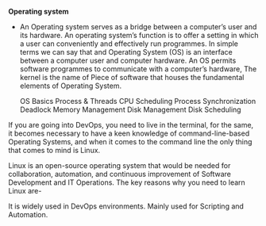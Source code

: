 **Operating system**
- An Operating system serves as a bridge between a computer’s user and its hardware. An operating system’s function is to offer a setting in which a user can conveniently and effectively run programmes. In simple terms we can say that and Operating System (OS) is an interface between a computer user and computer hardware. An OS permits software programmes to communicate with a computer’s hardware, The kernel is the name of Piece of software that houses the fundamental elements of Operating System.

    OS Basics
    Process & Threads 
    CPU Scheduling 
    Process Synchronization 
    Deadlock 
    Memory Management 
    Disk Management 
    Disk Scheduling

If you are going into DevOps, you need to live in the terminal, for the same, it becomes necessary to have a keen knowledge of command-line-based Operating Systems, and when it comes to the command line the only thing that comes to mind is Linux.

Linux is an open-source operating system that would be needed for collaboration, automation, and continuous improvement of Software Development and IT Operations. The key reasons why you need to learn Linux are- 

It is widely used in DevOps environments.
Mainly used for Scripting and Automation.